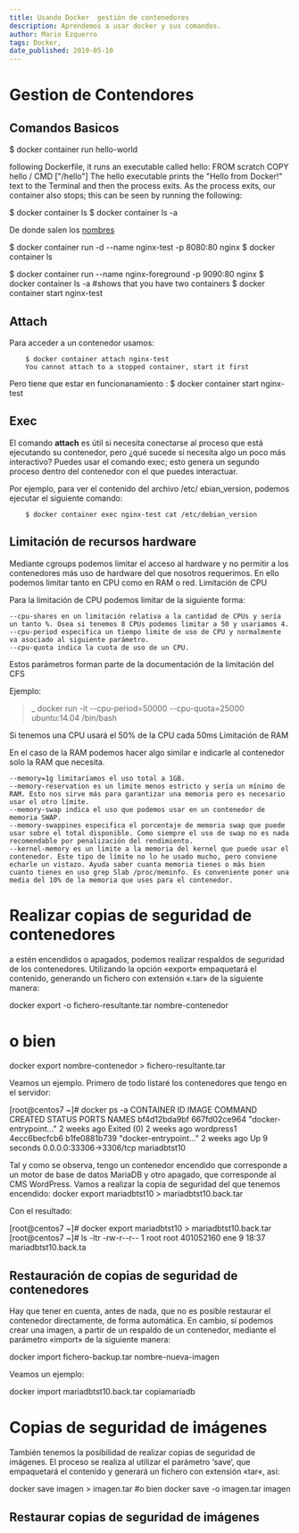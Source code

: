 ```yaml
---
title: Usando Docker  gestión de contenedores
description: Aprendemos a usar docker y sus comandos.
author: Mario Ezquerro
tags: Docker, 
date_published: 2019-05-10
---
```


# Gestion de Contendores

## Comandos Basicos

$ docker container run hello-world

following Dockerfile, it runs an executable called hello:
    FROM scratch
    COPY hello /
    CMD ["/hello"]
The hello executable prints the "Hello from Docker!" text to the Terminal and then the
process exits. As the process exits, our container also stops; this can be seen by running the
following:

$ docker container ls
$ docker container ls -a

De donde salen los [nombres](https://github.com/moby/moby/blob/master/pkg/namesgenerator/names-generator.go)

$ docker container run -d --name nginx-test -p 8080:80 nginx
$ docker container ls

$ docker container run --name nginx-foreground -p 9090:80 nginx
$ docker container ls -a #shows that you have two containers
$ docker container start nginx-test

## Attach

Para acceder a un contenedor usamos:
```
    $ docker container attach nginx-test
    You cannot attach to a stopped container, start it first
```
Pero tiene que estar en funcionanamiento :
$ docker container start nginx-test

## Exec

El comando __attach__ es útil si necesita conectarse al proceso que está ejecutando su contenedor, pero ¿qué sucede si necesita algo un poco más interactivo? Puedes usar el comando exec; esto genera un segundo proceso dentro del contenedor con el que puedes interactuar.

Por ejemplo, para ver el contenido del archivo /etc/ ebian_version, podemos ejecutar el siguiente comando:
```
    $ docker container exec nginx-test cat /etc/debian_version
```

## Limitación de recursos hardware

Mediante cgroups podemos limitar el acceso al hardware y no permitir a los contenedores más uso de hardware del que nosotros requerimos. En ello podemos limitar tanto en CPU como en RAM o red.
Limitación de CPU

Para la limitación de CPU podemos limitar de la siguiente forma:

    --cpu-shares en un limitación relativa a la cantidad de CPUs y sería un tanto %. Osea si tenemos 8 CPUs podemos limitar a 50 y usariamos 4.
    --cpu-period especifica un tiempo limite de uso de CPU y normalmente va asociado al siguiente parámetro.
    --cpu-quota indica la cuota de uso de un CPU.

Estos parámetros forman parte de la documentación de la limitación del CFS

Ejemplo:

>_ docker run -it --cpu-period=50000 --cpu-quota=25000 ubuntu:14.04 /bin/bash

Si tenemos una CPU usará el 50% de la CPU cada 50ms
Limitación de RAM

En el caso de la RAM podemos hacer algo similar e indicarle al contenedor solo la RAM que necesita.

    --memory=1g limitaríamos el uso total a 1GB.
    --memory-reservation es un limite menos estricto y sería un mínimo de RAM. Esto nos sirve más para garantizar una memoria pero es necesario usar el otro límite.
    --memory-swap indica el uso que podemos usar en un contenedor de memoria SWAP.
    --memory-swappines especifica el porcentaje de memoria swap que puede usar sobre el total disponible. Como siempre el uso de swap no es nada recomendable por penalización del rendimiento.
    --kernel-memory es un limite a la memoria del kernel que puede usar el contenedor. Este tipo de límite no lo he usado mucho, pero conviene echarle un vistazo. Ayuda saber cuanta memoria tienes o más bien cuanto tienes en uso grep Slab /proc/meminfo. Es conveniente poner una media del 10% de la memoria que uses para el contenedor.


# Realizar copias de seguridad de contenedores
a estén encendidos o apagados, podemos realizar respaldos de seguridad de los contenedores. Utilizando la opción «export» empaquetará el contenido, generando un fichero con extensión «.tar» de la siguiente manera:

docker export -o fichero-resultante.tar nombre-contenedor
# o bien
docker export nombre-contenedor > fichero-resultante.tar

Veamos un ejemplo. Primero de todo listaré los contenedores que tengo en el servidor:

[root@centos7 ~]# docker ps -a
CONTAINER ID        IMAGE               COMMAND                  CREATED             STATUS                   PORTS                     NAMES
bf4d12bda9bf        667fd02ce964        "docker-entrypoint..."   2 weeks ago         Exited (0) 2 weeks ago                             wordpress1
4ecc6becfcb6        b1fe0881b739        "docker-entrypoint..."   2 weeks ago         Up 9 seconds             0.0.0.0:33306->3306/tcp   mariadbtst10

Tal y como se observa, tengo un contenedor encendido que corresponde a un motor de base de datos MariaDB y otro apagado, que corresponde al CMS WordPress. Vamos a realizar la copia de seguridad del que tenemos encendido:
docker export mariadbtst10 > mariadbtst10.back.tar

Con el resultado:

[root@centos7 ~]# docker export mariadbtst10 > mariadbtst10.back.tar
[root@centos7 ~]# ls -ltr
-rw-r--r--  1 root root 401052160 ene  9 18:37 mariadbtst10.back.ta

## Restauración de copias de seguridad de contenedores

Hay que tener en cuenta, antes de nada, que no es posible restaurar el contenedor directamente, de forma automática. En cambio, sí podemos crear una imagen, a partir de un respaldo de un contenedor, mediante el parámetro «import» de la siguiente manera:

docker import fichero-backup.tar nombre-nueva-imagen

Veamos un ejemplo:

docker import mariadbtst10.back.tar copiamariadb

# Copias de seguridad de imágenes

También tenemos la posibilidad de realizar copias de seguridad de imágenes. El proceso se realiza al utilizar el parámetro ‘save‘, que empaquetará el contenido y generará un fichero con extensión «tar«, así:

docker save imagen > imagen.tar
#o bien
docker save -o imagen.tar imagen

## Restaurar copias de seguridad de imágenes
